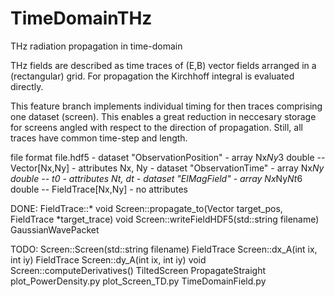 # TimeDomainTHz
THz radiation propagation in time-domain

THz fields are described as time traces of (E,B) vector fields
arranged in a (rectangular) grid. For propagation the Kirchhoff integral
is evaluated directly.

This feature branch implements individual timing for then traces
comprising one dataset (screen). This enables a great reduction
in neccesary storage for screens angled with respect to
the direction of propagation. Still, all traces have common
time-step and length.

file format
file.hdf5
    - dataset "ObservationPosition"
        - array Nx*Ny*3 double -- Vector[Nx,Ny]
        - attributes Nx, Ny
    - dataset "ObservationTime"
        - array Nx*Ny double -- t0
        - attributes Nt, dt
    - dataset "ElMagField"
        - array Nx*Ny*Nt*6 double -- FieldTrace[Nx,Ny]
        - no attributes 

DONE:
FieldTrace::*
void Screen::propagate_to(Vector target_pos, FieldTrace *target_trace)
void Screen::writeFieldHDF5(std::string filename)
GaussianWavePacket

TODO:
Screen::Screen(std::string filename)
FieldTrace Screen::dx_A(int ix, int iy)
FieldTrace Screen::dy_A(int ix, int iy)
void Screen::computeDerivatives()
TiltedScreen
PropagateStraight
plot_PowerDensity.py
plot_Screen_TD.py
TimeDomainField.py

